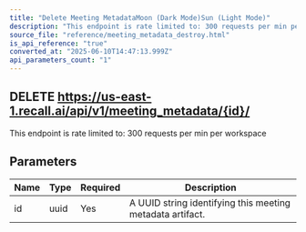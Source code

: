 ```yaml
---
title: "Delete Meeting MetadataMoon (Dark Mode)Sun (Light Mode)"
description: "This endpoint is rate limited to: 300 requests per min per workspace"
source_file: "reference/meeting_metadata_destroy.html"
is_api_reference: "true"
converted_at: "2025-06-10T14:47:13.999Z"
api_parameters_count: "1"
---
```

## DELETE https://us-east-1.recall.ai/api/v1/meeting_metadata/{id}/

This endpoint is rate limited to: 300 requests per min per workspace

## Parameters

| Name | Type | Required | Description |
| --- | --- | --- | --- |
| id | uuid | Yes | A UUID string identifying this meeting metadata artifact. |
